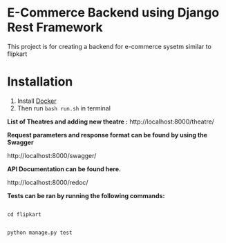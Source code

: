 # E-Commerce Backend using Django Rest Framework
This project is for creating a backend for e-commerce sysetm similar to flipkart

# Installation 
1. Install [Docker](https://docs.docker.com/engine/install/ubuntu/)
2. Then run <code>bash run.sh</code> in terminal

**List of Theatres and adding new theatre :** http://localhost:8000/theatre/

**Request parameters and response format can be found by using the Swagger**

http://localhost:8000/swagger/

**API Documentation can be found here.**

http://localhost:8000/redoc/

**Tests can be ran by running the following commands:**

<code>
cd flipkart

python manage.py test
</code>
